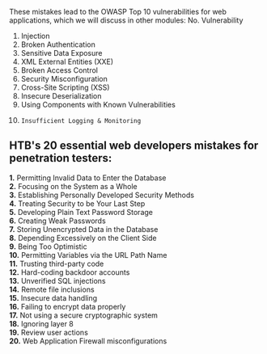 

These mistakes lead to the OWASP Top 10 vulnerabilities for web applications, which we will discuss in other modules:
No. 	Vulnerability
1. 	Injection
2. 	Broken Authentication
3. 	Sensitive Data Exposure
4. 	XML External Entities (XXE)
5. 	Broken Access Control
6. 	Security Misconfiguration
7. 	Cross-Site Scripting (XSS)
8. 	Insecure Deserialization
9. 	Using Components with Known Vulnerabilities
10. 	Insufficient Logging & Monitoring






**HTB's 20 essential web developers mistakes for penetration testers:**
---

**1.** Permitting Invalid Data to Enter the Database  
**2.** Focusing on the System as a Whole   
**3.** Establishing Personally Developed Security Methods   
**4.** Treating Security to be Your Last Step   
**5.** Developing Plain Text Password Storage    
**6.** Creating Weak Passwords    
**7.** Storing Unencrypted Data in the Database  
**8.** Depending Excessively on the Client Side  
**9.** Being Too Optimistic  
**10.** Permitting Variables via the URL Path Name  
**11.** Trusting third-party code  
**12.** Hard-coding backdoor accounts  
**13.** Unverified SQL injections  
**14.** Remote file inclusions  
**15.** Insecure data handling  
**16.** Failing to encrypt data properly  
**17.** Not using a secure cryptographic system  
**18.** Ignoring layer 8  
**19.** Review user actions  
**20.** Web Application Firewall misconfigurations  
